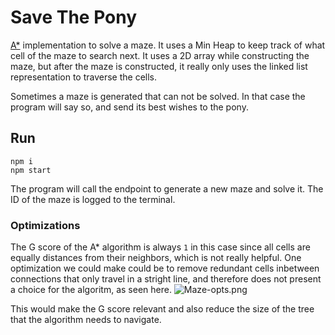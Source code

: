 # Save The Pony

[A*](https://en.wikipedia.org/wiki/A*_search_algorithm) implementation to solve a maze.
It uses a Min Heap to keep track of what cell of the maze to search next.
It uses a 2D array while constructing the maze, but after the maze is constructed, it really only uses the linked list representation to traverse the cells.

Sometimes a maze is generated that can not be solved. In that case the program will say so, and send its best wishes to the pony.

## Run
```
npm i
npm start
```

The program will call the endpoint to generate a new maze and solve it.
The ID of the maze is logged to the terminal.

### Optimizations
The G score of the A* algorithm is always `1` in this case since all cells are equally distances from their neighbors, which is not really helpful.
One optimization we could make could be to remove redundant cells inbetween connections that only travel in a stright line, and therefore does not present a choice for the algoritm, as seen here.
![Maze-opts.png](http://enslev.dk/maze-opts.png)

This would make the G score relevant and also reduce the size of the tree that the algorithm needs to navigate.